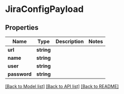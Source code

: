# JiraConfigPayload

## Properties
Name | Type | Description | Notes
------------ | ------------- | ------------- | -------------
**url** | **string** |  | 
**name** | **string** |  | 
**user** | **string** |  | 
**password** | **string** |  | 

[[Back to Model list]](../README.md#documentation-for-models) [[Back to API list]](../README.md#documentation-for-api-endpoints) [[Back to README]](../README.md)


